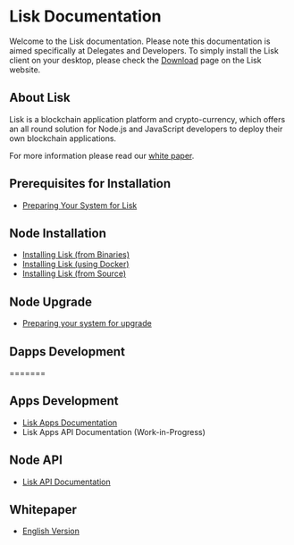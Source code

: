 # Lisk Documentation

Welcome to the Lisk documentation. Please note this documentation is aimed specifically at Delegates and Developers. To simply install the Lisk client on your desktop, please check the [Download](https://lisk.io/download) page on the Lisk website.

## About Lisk

Lisk is a blockchain application platform and crypto-currency, which offers an all round solution for Node.js and JavaScript developers to deploy their own blockchain applications.

For more information please read our [white paper](/documentation?i=lisk-whitepaper/LiskWhitepaper).

## Prerequisites for Installation

* [Preparing Your System for Lisk](/documentation?i=lisk-docs/PrereqSetup)

## Node Installation

* [Installing Lisk (from Binaries)](/documentation?i=lisk-docs/BinaryInstall)
* [Installing Lisk (using Docker)](/documentation?i=lisk-docs/DockerInstall)
* [Installing Lisk (from Source)](/documentation?i=lisk-docs/SourceInstall)

## Node Upgrade

* [Preparing your system for upgrade](/documentation?i=lisk-docs/UpgradeSteps)

## Dapps Development
=======
## Apps Development

* [Lisk Apps Documentation](/documentation?i=lisk-apps-docs/README)
* Lisk Apps API Documentation (Work-in-Progress)

## Node API

* [Lisk API Documentation](/documentation?i=lisk-docs/APIReference)

## Whitepaper

* [English Version](/documentation?i=lisk-whitepaper/LiskWhitepaper)
